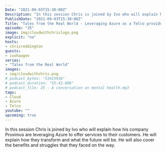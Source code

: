 ```yaml
---
Date: "2021-09-03T15:30:00Z"
Description: "In this session Chris is joined by Ivo who will explain how his company Proximus are leveraging Azure to offer services to their customers. He will explain how they transform and what the future will be. He will also cover the benefits and struggles that they faced on the way."
PublishDate: "2021-09-03T15:30:00Z"
Title: "Tales from the Real World - Leveraging Azure as a Telco provider"
episode: "35"
image: img/cloudwithchrislogo.png
explicit: "no"
hosts:
- chrisreddington
guests:
- ivohaagen
series:
- "Tales from the Real World"
images:
- img/cloudwithchris.png
# podcast_bytes: "53415936"
# podcast_duration: "55:42.000"
# podcast_file: 25 - A conversation on mental health.mp3
tags:
- Cloud
- Azure
- Telco
youtube: ""
upcoming: true
---
```

In this session Chris is joined by Ivo who will explain how his company Proximus are leveraging Azure to offer services to their customers. He will explain how they transform and what the future will be. He will also cover the benefits and struggles that they faced on the way.